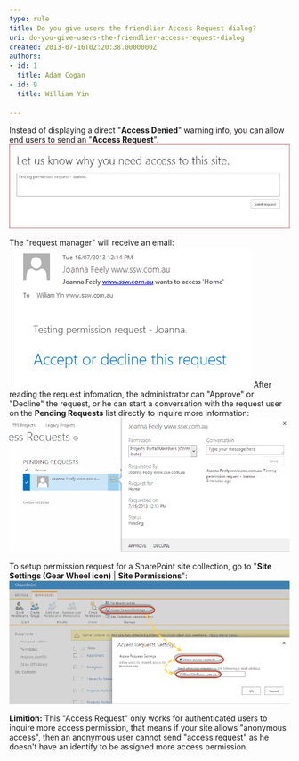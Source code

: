```yaml
---
type: rule
title: Do you give users the friendlier Access Request dialog?
uri: do-you-give-users-the-friendlier-access-request-dialog
created: 2013-07-16T02:20:38.0000000Z
authors:
- id: 1
  title: Adam Cogan
- id: 9
  title: William Yin

---
```


Instead of displaying a direct "**Access Denied**" warning info, you can allow end users to send an "**Access Request**".
![ Joanna is requesting access to SharePoint site](PermissionRequest.jpg)
 
The "request manager" will receive an email:
![ Request Notification Email SampleThe link in the email will navigate administrator to the Pending Requests list:![LinkToPendingRequestsList.png](LinkToPendingRequestsList.png)](637cf8_RequestNotificationEmail.png)
After reading the request infomation, the administrator can "Approve" or "Decline" the request, or he can start a conversation with the request user on the **Pending Requests** list directly to inquire more information:
![ possible actions for requests (Approve, Decline or start a conversation with the request user)](StartAConversatioinOnPendingList.png)


To setup permission request for a SharePoint site collection, go to "**Site Settings (Gear Wheel icon)** | **Site Permissions**":
![ Open "Access Request" setting](SetupPermissionRequest.png)


**Limition:**
This "Access Request" only works for authenticated users to inquire more access permission, that means if your site allows "anonymous access", then an anonymous user cannot send "access request" as he doesn't have an identify to be assigned more access permission.
